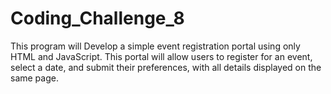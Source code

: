 # Coding_Challenge_8

This program will Develop a simple event registration portal using only HTML and JavaScript. This portal will allow users to register for an event, select a date, and submit their preferences, with all details displayed on the same page.